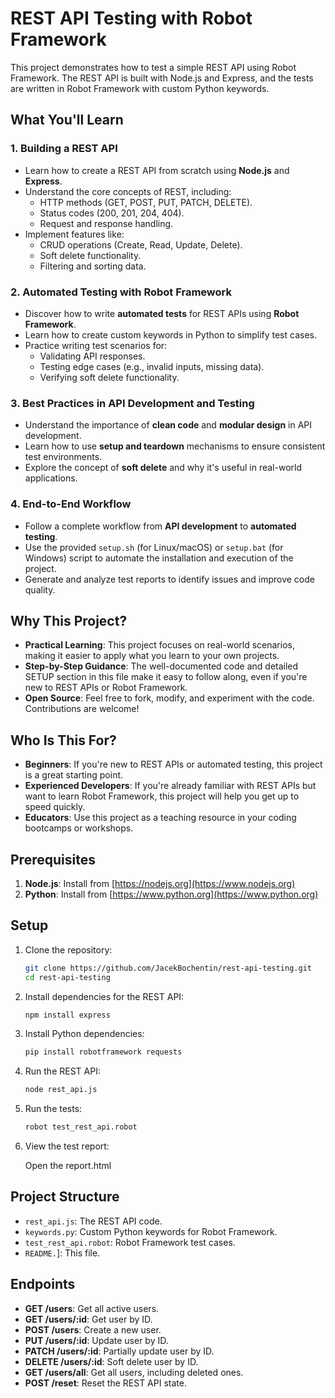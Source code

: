 # REST API Testing with Robot Framework

This project demonstrates how to test a simple REST API using Robot Framework. The REST API is built with Node.js and Express, and the tests are written in Robot Framework with custom Python keywords.

## What You'll Learn

### 1. **Building a REST API**
   - Learn how to create a REST API from scratch using **Node.js** and **Express**.
   - Understand the core concepts of REST, including:
     - HTTP methods (GET, POST, PUT, PATCH, DELETE).
     - Status codes (200, 201, 204, 404).
     - Request and response handling.
   - Implement features like:
     - CRUD operations (Create, Read, Update, Delete).
     - Soft delete functionality.
     - Filtering and sorting data.

### 2. **Automated Testing with Robot Framework**
   - Discover how to write **automated tests** for REST APIs using **Robot Framework**.
   - Learn how to create custom keywords in Python to simplify test cases.
   - Practice writing test scenarios for:
     - Validating API responses.
     - Testing edge cases (e.g., invalid inputs, missing data).
     - Verifying soft delete functionality.

### 3. **Best Practices in API Development and Testing**
   - Understand the importance of **clean code** and **modular design** in API development.
   - Learn how to use **setup and teardown** mechanisms to ensure consistent test environments.
   - Explore the concept of **soft delete** and why it's useful in real-world applications.

### 4. **End-to-End Workflow**
   - Follow a complete workflow from **API development** to **automated testing**.
   - Use the provided `setup.sh` (for Linux/macOS) or `setup.bat` (for Windows) script to automate the installation and execution of the project. 
   - Generate and analyze test reports to identify issues and improve code quality.

## Why This Project?

- **Practical Learning**: This project focuses on real-world scenarios, making it easier to apply what you learn to your own projects.
- **Step-by-Step Guidance**: The well-documented code and detailed SETUP section in this file make it easy to follow along, even if you're new to REST APIs or Robot Framework.
- **Open Source**: Feel free to fork, modify, and experiment with the code. Contributions are welcome!

## Who Is This For?

- **Beginners**: If you're new to REST APIs or automated testing, this project is a great starting point.
- **Experienced Developers**: If you're already familiar with REST APIs but want to learn Robot Framework, this project will help you get up to speed quickly.
- **Educators**: Use this project as a teaching resource in your coding bootcamps or workshops.

## Prerequisites

1. **Node.js**: Install from [https://nodejs.org](https://www.nodejs.org)
2. **Python**: Install from [https://www.python.org](https://www.python.org)

## Setup

1. Clone the repository:

    ```bash
    git clone https://github.com/JacekBochentin/rest-api-testing.git
    cd rest-api-testing
    ```

2. Install dependencies for the REST API:

    ```bash
    npm install express
    ```

3. Install Python dependencies:

    ```bash
    pip install robotframework requests
    ```

4. Run the REST API:

    ```bash
    node rest_api.js
    ```

5. Run the tests:

    ```bash
    robot test_rest_api.robot
    ```

6. View the test report:

    Open the report.html

## Project Structure

- `rest_api.js`: The REST API code.
- `keywords.py`: Custom Python keywords for Robot Framework.
- `test_rest_api.robot`: Robot Framework test cases.
- `README.`]: This file.

## Endpoints

- **GET /users**: Get all active users.
- **GET /users/:id**: Get user by ID.
- **POST /users**: Create a new user.
- **PUT /users/:id**: Update user by ID.
- **PATCH /users/:id**: Partially update user by ID.
- **DELETE /users/:id**: Soft delete user by ID.
- **GET /users/all**: Get all users, including deleted ones.
- **POST /reset**: Reset the REST API state.

